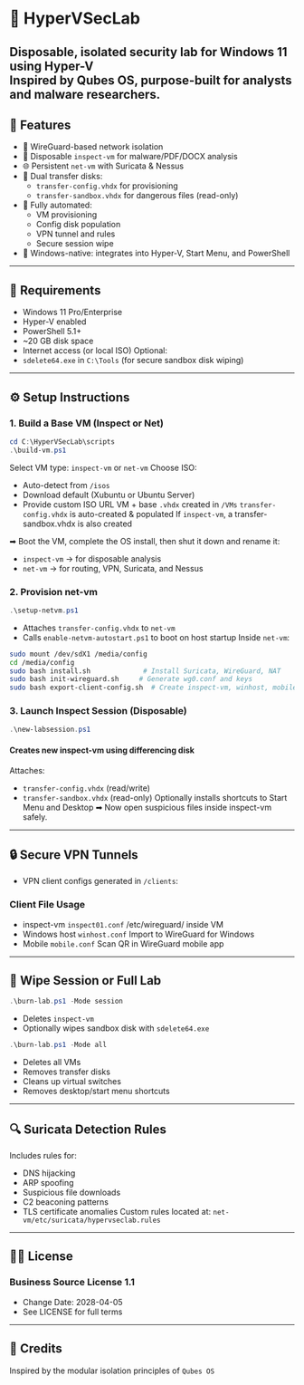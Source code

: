 # 🧪 HyperVSecLab
**Disposable, isolated security lab for Windows 11 using Hyper-V**  
Inspired by Qubes OS, purpose-built for analysts and malware researchers.
---
## 🚀 Features
- 🔐 WireGuard-based network isolation
- 🧱 Disposable `inspect-vm` for malware/PDF/DOCX analysis
- 🌐 Persistent `net-vm` with Suricata & Nessus
- 💾 Dual transfer disks:
  - `transfer-config.vhdx` for provisioning
  - `transfer-sandbox.vhdx` for dangerous files (read-only)
- 🔁 Fully automated:
  - VM provisioning
  - Config disk population
  - VPN tunnel and rules
  - Secure session wipe
- 🧭 Windows-native: integrates into Hyper-V, Start Menu, and PowerShell
---
## 💾 Requirements
- Windows 11 Pro/Enterprise
- Hyper-V enabled
- PowerShell 5.1+
- ~20 GB disk space
- Internet access (or local ISO)
Optional:
- `sdelete64.exe` in `C:\Tools` (for secure sandbox disk wiping)
---
## ⚙️ Setup Instructions
### 1. Build a Base VM (Inspect or Net)
```powershell
cd C:\HyperVSecLab\scripts
.\build-vm.ps1
```
Select VM type: `inspect-vm` or `net-vm`
Choose ISO:
- Auto-detect from `/isos`
- Download default (Xubuntu or Ubuntu Server)
- Provide custom ISO URL
VM + base `.vhdx` created in `/VMs`
 `transfer-config.vhdx` is auto-created & populated
If `inspect-vm`, a transfer-sandbox.vhdx is also created

➡ Boot the VM, complete the OS install, then shut it down and rename it:
- `inspect-vm` → for disposable analysis
- `net-vm` → for routing, VPN, Suricata, and Nessus

### 2. Provision net-vm
```powershell
.\setup-netvm.ps1
```
- Attaches `transfer-config.vhdx` to `net-vm`
- Calls `enable-netvm-autostart.ps1` to boot on host startup
Inside `net-vm`:
```bash
sudo mount /dev/sdX1 /media/config
cd /media/config
sudo bash install.sh             # Install Suricata, WireGuard, NAT
sudo bash init-wireguard.sh     # Generate wg0.conf and keys
sudo bash export-client-config.sh  # Create inspect-vm, winhost, mobile configs
```
### 3. Launch Inspect Session (Disposable)
```powershell
.\new-labsession.ps1
```
#### Creates new inspect-vm using differencing disk
 Attaches:
- `transfer-config.vhdx` (read/write)
- `transfer-sandbox.vhdx` (read-only)
Optionally installs shortcuts to Start Menu and Desktop
➡ Now open suspicious files inside inspect-vm safely.
---
## 🔒 Secure VPN Tunnels
- VPN client configs generated in `/clients`:
### Client	File	Usage
- inspect-vm	`inspect01.conf`	/etc/wireguard/ inside VM
- Windows host	`winhost.conf`	Import to WireGuard for Windows
- Mobile	`mobile.conf`	Scan QR in WireGuard mobile app
---
## 🧼 Wipe Session or Full Lab
```powershell
.\burn-lab.ps1 -Mode session
```
- Deletes `inspect-vm`
- Optionally wipes sandbox disk with `sdelete64.exe`
```powershell
.\burn-lab.ps1 -Mode all
```
- Deletes all VMs
- Removes transfer disks
- Cleans up virtual switches
- Removes desktop/start menu shortcuts
---
## 🔍 Suricata Detection Rules
Includes rules for:
- DNS hijacking
- ARP spoofing
- Suspicious file downloads
- C2 beaconing patterns
- TLS certificate anomalies
Custom rules located at:
`net-vm/etc/suricata/hypervseclab.rules`
---
## 🧑‍💻 License
### Business Source License 1.1
- Change Date: 2028-04-05
- See LICENSE for full terms
---
## 🤝 Credits
Inspired by the modular isolation principles of `Qubes OS`
